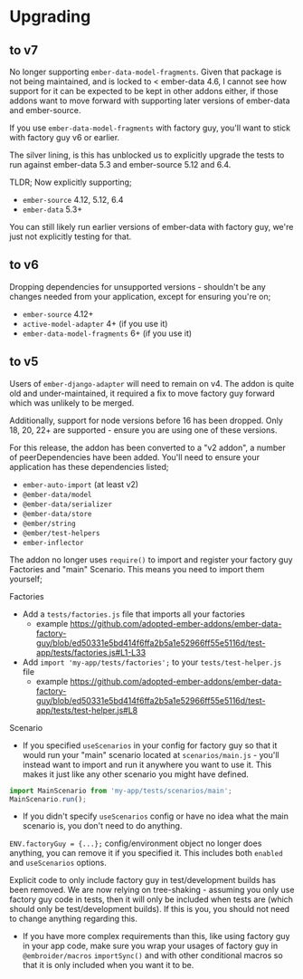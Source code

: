 # Upgrading

## to v7

No longer supporting `ember-data-model-fragments`. Given that package is not being maintained, and is locked to < ember-data 4.6, I cannot see how support for it can be expected to be kept in other addons either, if those addons want to move forward with supporting later versions of ember-data and ember-source.

If you use `ember-data-model-fragments` with factory guy, you'll want to stick with factory guy v6 or earlier.

The silver lining, is this has unblocked us to explicitly upgrade the tests to run against ember-data 5.3 and ember-source 5.12 and 6.4.

TLDR; Now explicitly supporting;

- `ember-source` 4.12, 5.12, 6.4
- `ember-data` 5.3+

You can still likely run earlier versions of ember-data with factory guy, we're just not explicitly testing for that.

## to v6

Dropping dependencies for unsupported versions - shouldn't be any changes needed from your application, except for ensuring you're on;

- `ember-source` 4.12+
- `active-model-adapter` 4+ (if you use it)
- `ember-data-model-fragments` 6+ (if you use it)

## to v5

Users of `ember-django-adapter` will need to remain on v4. The addon is quite old and under-maintained, it required a fix to move factory guy forward which was unlikely to be merged.

Additionally, support for node versions before 16 has been dropped. Only 18, 20, 22+ are supported - ensure you are using one of these versions.

For this release, the addon has been converted to a "v2 addon", a number of peerDependencies have been added. You'll need to ensure your application has these dependencies listed;

- `ember-auto-import` (at least v2)
- `@ember-data/model`
- `@ember-data/serializer`
- `@ember-data/store`
- `@ember/string`
- `@ember/test-helpers`
- `ember-inflector`

The addon no longer uses `require()` to import and register your factory guy Factories and "main" Scenario. This means you need to import them yourself;

Factories

- Add a `tests/factories.js` file that imports all your factories
  - example https://github.com/adopted-ember-addons/ember-data-factory-guy/blob/ed50331e5bd414f6ffa2b5a1e52966ff55e5116d/test-app/tests/factories.js#L1-L33
- Add `import 'my-app/tests/factories';` to your `tests/test-helper.js` file
  - example https://github.com/adopted-ember-addons/ember-data-factory-guy/blob/ed50331e5bd414f6ffa2b5a1e52966ff55e5116d/test-app/tests/test-helper.js#L8

Scenario

- If you specified `useScenarios` in your config for factory guy so that it would run your "main" scenario located at `scenarios/main.js` - you'll instead want to import and run it anywhere you want to use it. This makes it just like any other scenario you might have defined.

```ts
import MainScenario from 'my-app/tests/scenarios/main';
MainScenario.run();
```

- If you didn't specify `useScenarios` config or have no idea what the main scenario is, you don't need to do anything.

`ENV.factoryGuy = {...};` config/environment object no longer does anything, you can remove it if you specified it. This includes both `enabled` and `useScenarios` options.

Explicit code to only include factory guy in test/development builds has been removed. We are now relying on tree-shaking - assuming you only use factory guy code in tests, then it will only be included when tests are (which should only be test/development builds). If this is you, you should not need to change anything regarding this.

- If you have more complex requirements than this, like using factory guy in your app code, make sure you wrap your usages of factory guy in `@embroider/macros` `importSync()` and with other conditional macros so that it is only included when you want it to be.
